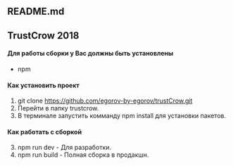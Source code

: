 README.md
------------------------------------
## TrustCrow 2018

#### Для работы сборки у Вас должны быть установлены
* npm
#### Как установить проект
1. git clone https://github.com/egorov-by-egorov/trustCrow.git
2. Перейти в папку trustcrow.
3. В терминале запустить комманду npm install для установки пакетов.
#### Как работать с сборкой
3. npm run dev - Для разработки.
4. npm run build - Полная сборка в продакшн.